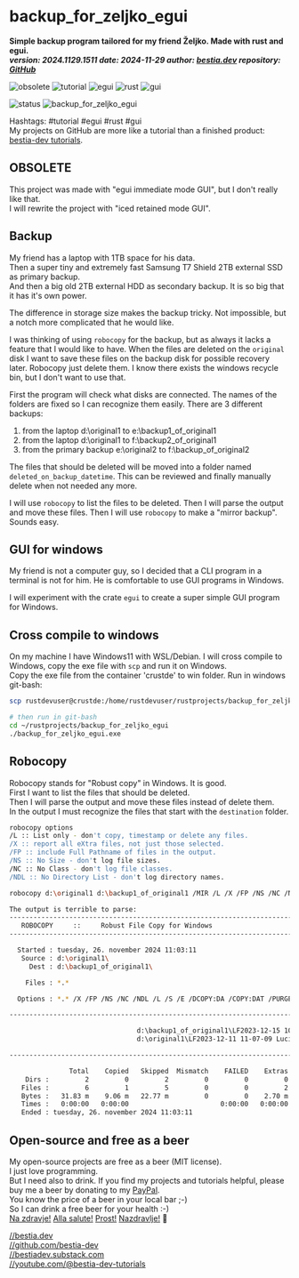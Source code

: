 [//]: # (auto_md_to_doc_comments segment start A)

# backup_for_zeljko_egui

[//]: # (auto_cargo_toml_to_md start)

**Simple backup program tailored for my friend Željko. Made with rust and egui.**  
***version: 2024.1129.1511 date: 2024-11-29 author: [bestia.dev](https://bestia.dev) repository: [GitHub](https://github.com/bestia-dev/backup_for_zeljko_egui)***

 ![obsolete](https://img.shields.io/badge/obsolete-red)
 ![tutorial](https://img.shields.io/badge/tutorial-orange)
 ![egui](https://img.shields.io/badge/egui-orange)
 ![rust](https://img.shields.io/badge/rust-orange)
 ![gui](https://img.shields.io/badge/gui-orange)

[//]: # (auto_cargo_toml_to_md end)

 ![status](https://img.shields.io/badge/tutorial-yellow)
 ![backup_for_zeljko_egui](https://bestia.dev/webpage_hit_counter/get_svg_image/2117022954.svg)

Hashtags: #tutorial #egui #rust #gui  
My projects on GitHub are more like a tutorial than a finished product: [bestia-dev tutorials](https://github.com/bestia-dev/tutorials_rust_wasm).

## OBSOLETE

This project was made with "egui immediate mode GUI", but I don't really like that.  
I will rewrite the project with "iced retained mode GUI".  

## Backup

My friend has a laptop with 1TB space for his data.  
Then a super tiny and extremely fast Samsung T7 Shield 2TB external SSD as primary backup.  
And then a big old 2TB external HDD as secondary backup. It is so big that it has it's own power.  

The difference in storage size makes the backup tricky. Not impossible, but a notch more complicated that he would like.

I was thinking of using `robocopy` for the backup, but as always it lacks a feature that I would like to have.
When the files are deleted on the `original` disk I want to save these files on the backup disk for possible recovery later. Robocopy just delete them. I know there exists the windows recycle bin, but I don't want to use that.  

First the program will check what disks are connected. The names of the folders are fixed so I can recognize them easily. There are 3 different backups:

1. from the laptop d:\original1 to e:\backup1_of_original1
2. from the laptop d:\original1 to f:\backup2_of_original1
3. from the primary backup e:\original2 to f:\backup_of_original2

The files that should be deleted will be moved into a folder named `deleted_on_backup_datetime`. This can be reviewed and finally manually delete when not needed any more.

I will use `robocopy` to list the files to be deleted. Then I will parse the output and move these files.
Then I will use `robocopy` to make a "mirror backup". Sounds easy.

## GUI for windows

My friend is not a computer guy, so I decided that a CLI program in a terminal is not for him. He is comfortable to use GUI programs in Windows.

I will experiment with the crate `egui` to create a super simple GUI program for Windows.

## Cross compile to windows

On my machine I have Windows11 with WSL/Debian. I will cross compile to Windows, copy the exe file with `scp` and run it on Windows.  
Copy the exe file from the container 'crustde' to win folder. Run in windows git-bash:

```bash
scp rustdevuser@crustde:/home/rustdevuser/rustprojects/backup_for_zeljko_egui/target/x86_64-pc-windows-gnu/release/backup_for_zeljko_egui.exe /c/Users/Luciano/rustprojects/backup_for_zeljko_egui/

# then run in git-bash
cd ~/rustprojects/backup_for_zeljko_egui
./backup_for_zeljko_egui.exe
```

## Robocopy

Robocopy stands for "Robust copy" in Windows. It is good.  
First I want to list the files that should be deleted.  
Then I will parse the output and move these files instead of delete them.  
In the output I must recognize the files that start with the `destination` folder.

```bash
robocopy options
/L :: List only - don't copy, timestamp or delete any files.
/X :: report all eXtra files, not just those selected.
/FP :: include Full Pathname of files in the output.
/NS :: No Size - don't log file sizes.
/NC :: No Class - don't log file classes.
/NDL :: No Directory List - don't log directory names.

robocopy d:\original1 d:\backup1_of_original1 /MIR /L /X /FP /NS /NC /NDL

The output is terrible to parse:
-------------------------------------------------------------------------------
   ROBOCOPY     ::     Robust File Copy for Windows
-------------------------------------------------------------------------------

  Started : tuesday, 26. november 2024 11:03:11
   Source : d:\original1\
     Dest : d:\backup1_of_original1\

    Files : *.*

  Options : *.* /X /FP /NS /NC /NDL /L /S /E /DCOPY:DA /COPY:DAT /PURGE /MIR /R:1000000 /W:30

------------------------------------------------------------------------------

                                d:\backup1_of_original1\LF2023-12-15 10-46-45 es alta.jpg
                                d:\original1\LF2023-12-11 11-07-09 Luciano.jpg

------------------------------------------------------------------------------

               Total    Copied   Skipped  Mismatch    FAILED    Extras
    Dirs :         2         0         2         0         0         0
   Files :         6         1         5         0         0         2
   Bytes :   31.83 m    9.06 m   22.77 m         0         0    2.70 m
   Times :   0:00:00   0:00:00                       0:00:00   0:00:00
   Ended : tuesday, 26. november 2024 11:03:11
```

## Open-source and free as a beer

My open-source projects are free as a beer (MIT license).  
I just love programming.  
But I need also to drink. If you find my projects and tutorials helpful, please buy me a beer by donating to my [PayPal](https://paypal.me/LucianoBestia).  
You know the price of a beer in your local bar ;-)  
So I can drink a free beer for your health :-)  
[Na zdravje!](https://translate.google.com/?hl=en&sl=sl&tl=en&text=Na%20zdravje&op=translate) [Alla salute!](https://dictionary.cambridge.org/dictionary/italian-english/alla-salute) [Prost!](https://dictionary.cambridge.org/dictionary/german-english/prost) [Nazdravlje!](https://matadornetwork.com/nights/how-to-say-cheers-in-50-languages/) 🍻

[//bestia.dev](https://bestia.dev)  
[//github.com/bestia-dev](https://github.com/bestia-dev)  
[//bestiadev.substack.com](https://bestiadev.substack.com)  
[//youtube.com/@bestia-dev-tutorials](https://youtube.com/@bestia-dev-tutorials)  

[//]: # (auto_md_to_doc_comments segment end A)
